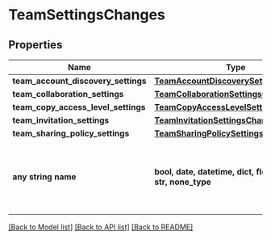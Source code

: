 # TeamSettingsChanges


## Properties
Name | Type | Description | Notes
------------ | ------------- | ------------- | -------------
**team_account_discovery_settings** | [**TeamAccountDiscoverySettingsChanges**](TeamAccountDiscoverySettingsChanges.md) |  | [optional] 
**team_collaboration_settings** | [**TeamCollaborationSettingsChanges**](TeamCollaborationSettingsChanges.md) |  | [optional] 
**team_copy_access_level_settings** | [**TeamCopyAccessLevelSettingsChanges**](TeamCopyAccessLevelSettingsChanges.md) |  | [optional] 
**team_invitation_settings** | [**TeamInvitationSettingsChanges**](TeamInvitationSettingsChanges.md) |  | [optional] 
**team_sharing_policy_settings** | [**TeamSharingPolicySettingsChanges**](TeamSharingPolicySettingsChanges.md) |  | [optional] 
**any string name** | **bool, date, datetime, dict, float, int, list, str, none_type** | any string name can be used but the value must be the correct type | [optional]

[[Back to Model list]](../README.md#documentation-for-models) [[Back to API list]](../README.md#documentation-for-api-endpoints) [[Back to README]](../README.md)


